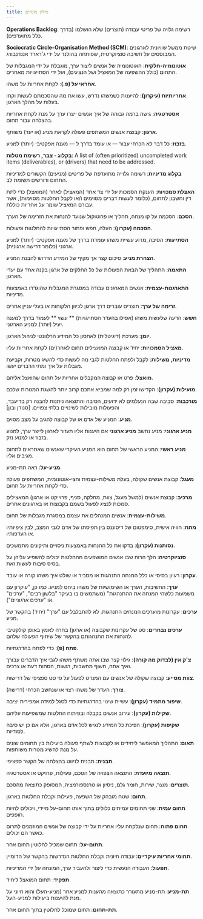 ```yaml
---
title: מילון מונחים 
---
```


**Operations Backlog**: רשימה גלויה של פריטי עבודה (תוצרים) שלא הושלמו (בדרך כלל מתועדפים).

**Sociocratic Circle-Organisation Method (SCM)**: שיטת ממשל שוויונית לארגונים המבוססים על חשיבה סוציוקרטית, שפותחה בהולנד על ידי ג'רארד אננדנבורג.

**אוטונומיה-חלקית**: האוטונומיה של אנשים ליצור ערך, מוגבלת על ידי המגבלות של התחום (כולל ההשפעה של המאציל ושל הנציגים), ועל ידי הסתייגויות מאחרים.

**אחראי על (פ.)**: לקחת אחריות על משהו.

**אחריותיות (עיקרון)**: להיענות כשמשהו נדרש, עשו את מה שהסכמתם לעשות וקחו בעלות על מהלך הארגון.

**אסטרטגיה**: גישה ברמה גבוהה של איך אנשים ייצרו ערך על מנת לקחת אחריות בהצלחה עבור תחום.

**ארגון**: קבוצת אנשים המשתפים פעולה לקראת מניע (או יעד) משותף.

**בזבוז**: כל דבר לא הכרחי עבור — או עומד בדרך ל — מענה אפקטיבי (יותר) למניע.

**בקלוג - צבר, רשימת מטלות**: A list of (often prioritized) uncompleted work items (deliverables), or (drivers) that need to be addressed.

**בקלוג מדיניות**: רשימה גלוייה מתועדפת של פריטים (מניעים) הקשורים למדיניות התחום ודורשים תשומת לב.

**האצלת סמכויות**: הענקת הסמכות על ידי צד אחד (המאציל) לאחר (המואצל) כדי לתת דין וחשבון לתחום, (כלומר לעשות דברים מסוימים ו/או לקבל החלטות מסוימות), אשר עבורם המאציל שומר על אחריות כוללת.

**הסכם**: הסכמה על קו מנחה, תהליך או פרוטוקול שנועד להנחות את הזרימה של הערך.

**הסכמה (עקרון)**: העלה, חפש ופתור הסתייגויות להחלטות ופעולות.

**הסתייגות**: הסיבה_מדוע עשיית משהו עומדת בדרך של מענה אפקטיבי (יותר) למניע ארגוני (כלומר דרישה ארגונית).

**הצהרת מניע**: סיכום קצר אך מקיף של המידע הדרוש להבנת המניע.

**התאמה**: התהליך של הבאת הפעולות של כל החלקים של ארגון בקנה אחד עם יעדי הארגון.

**התארגנות-עצמית**: אנשים המארגנים עבודה במסגרת המגבלות שהוגדרו באמצעות מדיניות.

**זרימה של ערך**: תוצרים עוברים דרך ארגון לכיוון הלקוחות או בעלי עניין אחרים.

**חשש**: הדעה שלעשות משהו (אפילו בהעדר הסתייגויות) ** עשוי ** לעמוד בדרך למענה יעיל (יותר) למניע הארגוני.

**יומן**: מערכת (דיגיטלית) לאחסון כל המידע הרלוונטי לניהול הארגון.

**מאציל הסמכויות**: יחיד או קבוצה המאצילים תחום לאחר(ים) לקחת אחריות עליו.

**מדיניות, משילות**: לקבל ולפתח החלטות לגבי מה לעשות כדי להשיג מטרות, וקביעת מגבלות על איך ומתי הדברים יעשו.

**מואצל**: פרט או קבוצה המקבלים אחריות על תחום שהואצל אליהם.

**מועילות (עקרון)**: הקדישו זמן רק למה שמביא אתכם קרוב יותר להשגת המטרות שלכם.

**מורכבות**: סביבה שבה הנעלמים לא ידועים, הסיבה והתוצאה ניתנות להבנה רק בדיעבד, והפעולות מובילות לשינויים בלתי צפויים. [סנודן ובון]

**מניע**: המניע של אדם או של קבוצה להגיב על מצב מסוים.

**מניע ארגוני**: מניע נחשב **מניע ארגוני** אם היענות אליו תעזור לארגון לייצר ערך, למנוע בזבוז או למנוע נזק.

**מניע ראשי**: המניע הראשי של תחום הוא המניע העיקרי שאנשים שאחראים לתחום מגיבים אליו.

**מניע-על**: ראה תת-מניע.

**מעגל**: קבוצת אנשים שקולה, בעלת משילות-עצמית וחצי-אוטונומית, המשתפים פעולה כדי לקחת אחריות על תחום.

**מרכיב**: קבוצת אנשים (למשל מעגל, צוות, מחלקה, סניף, פרוייקט או ארגון) המאצילים סמכות לנציג לפעול בשמם בקבוצות או בארגונים אחרים.

**משילות-עצמית**: אנשים המנהלים את עצמם במסגרת מגבלות של תחום.

**מתח**: חוויה אישית, סימפטום של דיסוננס בין תפיסתו של אדם לגבי המצב, לבין ציפיותיו או העדפותיו.

**נסותנות (עקרון)**: בדקו את כל ההנחות באמצעות ניסויים ותיקונים מתמשכים.

**סוציוקרטיה**: הלך הרוח שבו אנשים המושפעים מהחלטות יכולים להשפיע עליהן על בסיס סיבות לעשות זאת.

**עקרון**: רעיון בסיסי או כלל המנחה התנהגות או מסביר או שולט איך משהו קורה או עובד.

**ערך**: החשיבות, הערך או השימושיות של משהו ביחס למניע. כמו כן, "עיקרון עם משמעות כלשהי המנחה את ההתנהגות" (משתמשים בו בעיקר "בלשון רבים", "ערכים" או "ערכים ארגוניים").

**ערכים**: עקרונות מוערכים המנחים התנהגות. לא להתבלבל עם "ערך" (יחיד) בהקשר של מניע.

**ערכים נבחרים**: סט של עקרונות שקבוצה (או ארגון) בחרה לאמץ באופן קולקטיבי להנחות את התנהגותם בהקשר של שיתוף הפעולה שלהם.

**פתח (פ)**: כדי לפתח בהדרגתיות.

**צ'ק אין (לבדוק מה קורה)**: גילוי קצר שבו אתה משתף משהו לגבי איך הדברים עבורך ואיך אתה, חשוף מחשבות, רגשות, הסחות דעת או צרכים.

**צוות מסייע**: קבוצה שקולה של אנשים עם המנדט לפעול על פי סט ספציפי של דרישות.

**צורך**: העדר של משהו רצוי או שנחשב הכרחי (דרישה).

**שיפור מתמיד (עקרון)**: עשיית שינוי בהדרגתיות כדי לסגל למידה אמפירית יציבה.

**שקילות (עקרון)**: עירוב אנשים בקבלה ובפיתוח החלטות שמשפיעות עליהם.

**שקיפות (עקרון)**: הפיכת כל המידע לנגיש לכל אדם בארגון, אלא אם כן יש סיבה לסודיות.

**תאום**: התהליך המאפשר ליחידים או לקבוצות לשתף פעולה ביעילות בין תחומים שונים על מנת להשיג מטרות משותפות.

**תבנית**: תבנית לניווט בהצלחה של הקשר ספציפי.

**תוצאה מיועדת**: התוצאה הצפויה של הסכם, פעילות, פרויקט או אסטרטגיה.

**תוצרים**: מוצר, שירות, חומר גלם, ניסיון או טרנספורמציה, המסופק כתוצאה מהסכם.

**תחום**: שטח מובהק של השפעה, פעילות וקבלת החלטות בארגון.

**תחום עמית**: שני תחומים עמיתים כלולים בתוך אותו תחום-על מיידי, ויכולים להיות חופפים.

**תחום פתוח**: תחום שנלקחה עליו אחריות על ידי קבוצה של אנשים המוזמנים לתרום כאשר הם יכולים.

**תחום-על**: תחום שמכיל לחלוטין תחום אחר.

**תחומי אחריות עיקריים**: עבודה חיונית וקבלת החלטות הנדרשות בהקשר של הדומיין.

**תפעול**: העבודה הנעשית כדי ליצור ולהעביר ערך, המונחה על ידי המדיניות.

**תפקיד**: תחום המואצל ליחיד.

**תת-מניע**: תת-מניע מתעורר כתוצאה מהענות למניע אחר (מניע-העל) והוא חיוני על מנת להיענות ביעילות למניע-העל.

**תת-תחום**: תחום שמוכל לחלוטין בתוך תחום אחר.

